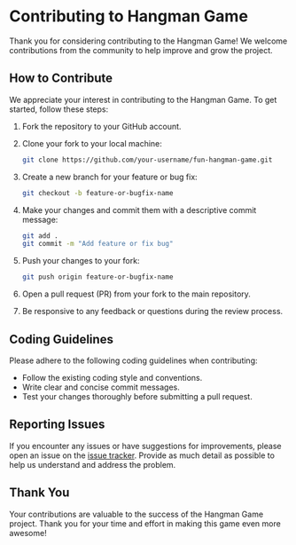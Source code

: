 # Contributing to Hangman Game

Thank you for considering contributing to the Hangman Game! We welcome contributions from the community to help improve and grow the project.

## How to Contribute

We appreciate your interest in contributing to the Hangman Game. To get started, follow these steps:

1. Fork the repository to your GitHub account.

2. Clone your fork to your local machine:

   ```bash
   git clone https://github.com/your-username/fun-hangman-game.git
   ```

3. Create a new branch for your feature or bug fix:

   ```bash
   git checkout -b feature-or-bugfix-name
   ```

4. Make your changes and commit them with a descriptive commit message:

   ```bash
   git add .
   git commit -m "Add feature or fix bug"
   ```

5. Push your changes to your fork:

   ```bash
   git push origin feature-or-bugfix-name
   ```

6. Open a pull request (PR) from your fork to the main repository.

7. Be responsive to any feedback or questions during the review process.

## Coding Guidelines

Please adhere to the following coding guidelines when contributing:

- Follow the existing coding style and conventions.
- Write clear and concise commit messages.
- Test your changes thoroughly before submitting a pull request.

## Reporting Issues

If you encounter any issues or have suggestions for improvements, please open an issue on the [issue tracker](https://github.com/oyerohabib/fun-hangman-game/issues). Provide as much detail as possible to help us understand and address the problem.

## Thank You

Your contributions are valuable to the success of the Hangman Game project. Thank you for your time and effort in making this game even more awesome!
